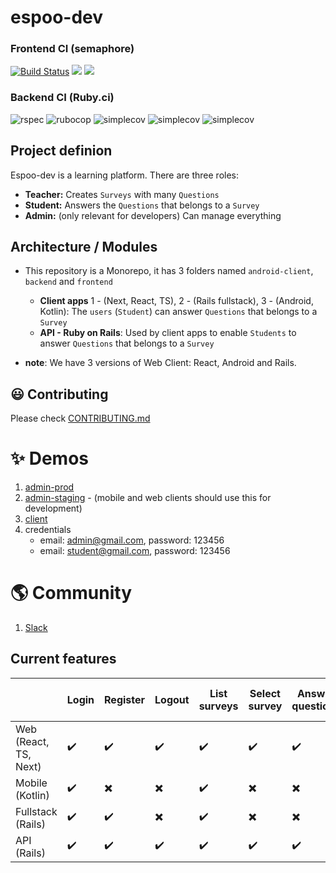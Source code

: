 # espoo-dev

<p align="center">
  <h3>Frontend CI (semaphore)</h3>
  <a href='https://andersonmalheiro.semaphoreci.com/badges/espoo-dev/branches/main.svg'> <img src='https://andersonmalheiro.semaphoreci.com/badges/espoo-dev/branches/main.svg' alt='Build Status'></a>
  <a href="https://codeclimate.com/github/espoo-dev/espoo-dev/maintainability"><img src="https://api.codeclimate.com/v1/badges/9979316a0c088a5cf937/maintainability" /></a>
  <a href="https://codeclimate.com/github/espoo-dev/espoo-dev/test_coverage"><img src="https://api.codeclimate.com/v1/badges/9979316a0c088a5cf937/test_coverage" /></a>
</p>

<p align="center">
  <h3>Backend CI (Ruby.ci)</h3>

  <img src="https://ruby.ci/badges/c9e80d1d-18a0-48f0-a533-541666383998/rspec?cache=false" alt="rspec"/>
  <img src="https://ruby.ci/badges/c9e80d1d-18a0-48f0-a533-541666383998/rubocop?cache=false" alt="rubocop"/>
  <img src="https://ruby.ci/badges/c9e80d1d-18a0-48f0-a533-541666383998/simplecov?cache=false" alt="simplecov"/>
  <img src="https://ruby.ci/badges/c9e80d1d-18a0-48f0-a533-541666383998/brakeman?cache=false" alt="simplecov"/>
  <img src="https://ruby.ci/badges/c9e80d1d-18a0-48f0-a533-541666383998/reek?cache=false" alt="simplecov"/>
</p>

## Project definion

Espoo-dev is a learning platform. There are three roles:

- **Teacher:** Creates `Surveys` with many `Questions`
- **Student:** Answers the `Questions` that belongs to a `Survey`
- **Admin:** (only relevant for developers) Can manage everything

## Architecture / Modules

- This repository is a Monorepo, it has 3 folders named `android-client`, `backend` and `frontend`
  - **Client apps** 1 - (Next, React, TS), 2 - (Rails fullstack), 3 - (Android, Kotlin): The `users` (`Student`) can answer `Questions` that belongs to a `Survey`
  - **API - Ruby on Rails**: Used by client apps to enable `Students` to answer `Questions` that belongs to a `Survey`

- **note**: We have 3 versions of Web Client: React, Android and Rails.

## :smiley: Contributing

Please check [CONTRIBUTING.md](https://github.com/espoo-dev/espoo-dev/blob/main/CONTRIBUTING.md)

# ✨ Demos

1. [admin-prod](https://espoo.herokuapp.com/)
1. [admin-staging](https://espoo-staging.herokuapp.com/) - (mobile and web clients should use this for development)
1. [client](https://espoolingo.herokuapp.com/login)
1. credentials
   - email: admin@gmail.com, password: 123456
   - email: student@gmail.com, password: 123456

# 🌎 Community

1. [Slack](https://join.slack.com/t/espoo-dev/shared_invite/zt-q3od66jm-x7MNmrenB0fra86jop0jsg)

## Current features

|                       | Login              | Register                 | Logout                   | List surveys             | Select survey            | Answer questions         | Show survey summary      |
| --------------------- | ------------------ | ------------------------ | ------------------------ | ------------------------ | ------------------------ | ------------------------ | ------------------------ |
| Web (React, TS, Next) | :heavy_check_mark: | :heavy_check_mark:       | :heavy_check_mark:       | :heavy_check_mark:       | :heavy_check_mark:       | :heavy_check_mark:       | :heavy_check_mark:       |
| Mobile (Kotlin)       | :heavy_check_mark: | :heavy_multiplication_x: | :heavy_multiplication_x: | :heavy_check_mark:       | :heavy_multiplication_x: | :heavy_multiplication_x: | :heavy_multiplication_x: |
| Fullstack (Rails)     | :heavy_check_mark: | :heavy_check_mark:       | :heavy_multiplication_x: | :heavy_check_mark:       | :heavy_multiplication_x: | :heavy_multiplication_x: | :heavy_multiplication_x: |
| API (Rails)           | :heavy_check_mark: | :heavy_check_mark:       | :heavy_check_mark:       | :heavy_check_mark:       | :heavy_check_mark:       | :heavy_check_mark:       | :heavy_check_mark:       |

